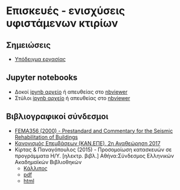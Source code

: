 # Επισκευές - ενισχύσεις υφιστάμενων κτιρίων

## Σημειώσεις

* [Υπόδειγμα εργασίας](repairs_ypodeigma.pdf)

## Jupyter notebooks

* Δοκοί [ipynb αρχείο](../../jupyter_notebooks/kanepe/moment_rotation_beams.ipynb) ή απευθείας στο [nbviewer](http://nbviewer.jupyter.org/github/panagop/eMaterial/blob/master/jupyter_notebooks/kanepe/moment_rotation_beams.ipynb)
* Στύλοι [ipynb αρχείο](../../jupyter_notebooks/kanepe/moment_rotation_beams.ipynb) ή απευθείας στο [nbviewer](http://nbviewer.jupyter.org/github/panagop/eMaterial/blob/master/jupyter_notebooks/kanepe/moment_rotation_columns.ipynb)

## Βιβλιογραφικοί σύνδεσμοι

* [FEMA356 (2000) - Prestandard and Commentary for the Seismic Rehabilitation of Buildings](http://www.conservationtech.com/FEMA-publications/FEMA356-2000.pdf)
* [Κανονισμός Επεμβάσεων (ΚΑΝ.ΕΠΕ), 2η Αναθεώρηση 2017](http://www.oasp.gr/userfiles/%CE%9A%CE%91%CE%9D_%CE%95%CE%A0%CE%95__2%CE%B7%20%CE%91%CE%BD%CE%B1%CE%B8%CE%B5%CF%8E%CF%81%CE%B7%CF%83%CE%B7_2017_Final.pdf)
* Κίρτας & Παναγόπουλος (2015) - Προσομοίωση κατασκευών σε προγράμματα Η/Υ. [ηλεκτρ. βιβλ.] Αθήνα:Σύνδεσμος Ελληνικών Ακαδημαϊκών Βιβλιοθηκών 
  * [Κάλλιπος](https://repository.kallipos.gr/handle/11419/1607) 
  * [pdf](https://repository.kallipos.gr/bitstream/11419/1607/1/Numerical_Simulation_of_Structures.pdf)  
  * [html](http://repfiles.kallipos.gr/html_books/1284/chapter_00.html)
  
